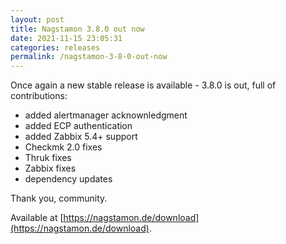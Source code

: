 ```yaml
---
layout: post
title: Nagstamon 3.8.0 out now
date: 2021-11-15 23:05:31
categories: releases
permalink: /nagstamon-3-8-0-out-now
---
```


Once again a new stable release is available - 3.8.0 is out, full of contributions:

- added alertmanager acknownledgment
- added ECP authentication
- added Zabbix 5.4+ support
- Checkmk 2.0 fixes
- Thruk fixes
- Zabbix fixes
- dependency updates

Thank you, community.

Available at [https://nagstamon.de/download](https://nagstamon.de/download).

